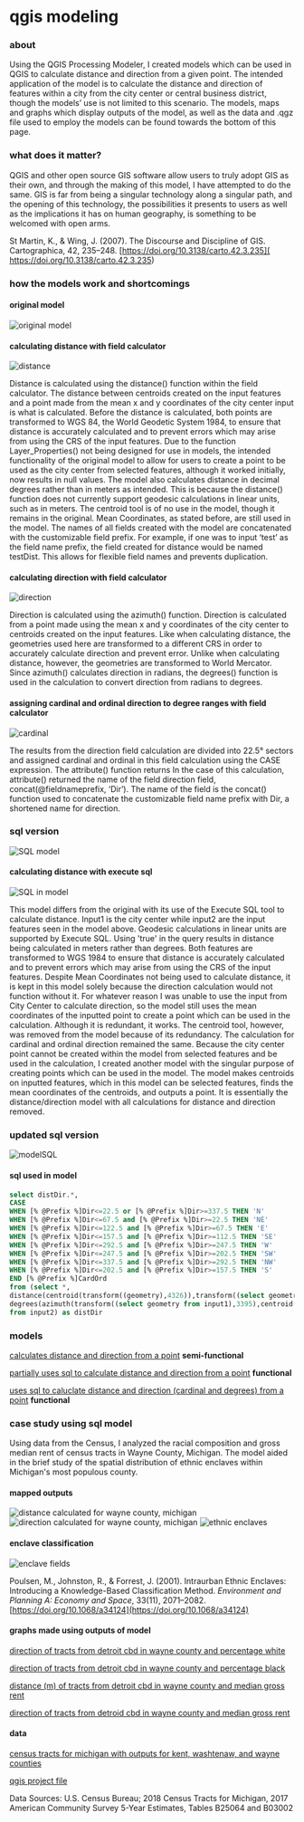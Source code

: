 # qgis modeling

### about
Using the QGIS Processing Modeler, I created models which can be used in QGIS to calculate distance and direction from a given point. The intended application of the model is to calculate the distance and direction of features within a city from the city center or central business district, though the models’ use is not limited to this scenario. The models, maps and graphs which display outputs of the model, as well as the data and .qgz file used to employ the models can be found towards the bottom of this page. 

### what does it matter?
QGIS and other open source GIS software allow users to truly adopt GIS as their own, and through the making of this model, I have attempted to do the same. GIS is far from being a singular technology along a singular path, and the opening of this technology, the possibilities it presents to users as well as the implications it has on human geography, is something to be welcomed with open arms.  

St Martin, K., & Wing, J. (2007). The Discourse and Discipline of GIS. Cartographica, 42, 235–248. [https://doi.org/10.3138/carto.42.3.235]( https://doi.org/10.3138/carto.42.3.235)


### how the models work and shortcomings
#### original model
![original model](images/distDir.PNG)

#### calculating distance with field calculator 
![distance](images/distance.PNG)

Distance is calculated using the distance() function within the field calculator. The distance between centroids created on the input features and a point made from the mean x and y coordinates of the city center input is what is calculated. Before the distance is calculated, both points are transformed to WGS 84, the World Geodetic System 1984, to ensure that distance is accurately calculated and to prevent errors which may arise from using the CRS of the input features. Due to the function Layer_Properties() not being designed for use in models, the intended functionality of the original model to allow for users to create a point to be used as the city center from selected features, although it worked initially, now results in null values. The model also calculates distance in decimal degrees rather than in meters as intended. This is because the distance() function does not currently support geodesic calculations in linear units, such as in meters. The centroid tool is of no use in the model, though it remains in the original. Mean Coordinates, as stated before, are still used in the model. The names of all fields created with the model are concatenated with the customizable field prefix. For example, if one was to input ‘test’ as the field name prefix, the field created for distance would be named testDist. This allows for flexible field names and prevents duplication.

#### calculating direction with field calculator
![direction](images/direction.PNG)

Direction is calculated using the azimuth() function. Direction is calculated from a point made using the mean x and y coordinates of the city center to centroids created on the input features. Like when calculating distance, the geometries used here are transformed to a different CRS in order to accurately calculate direction and prevent error. Unlike when calculating distance, however, the geometries are transformed to World Mercator. Since azimuth() calculates direction in radians, the degrees() function is used in the calculation to convert direction from radians to degrees.  

#### assigning cardinal and ordinal direction to degree ranges with field calculator
![cardinal](images/cardOrd.PNG)

The results from the direction field calculation are divided into 22.5° sectors and assigned cardinal and ordinal in this field calculation using the CASE expression. The attribute() function returns In the case of this calculation, attribute() returned the name of the field direction field, concat(@fieldnameprefix, ‘Dir’). The name of the field is the concat() function used to concatenate the customizable field name prefix with Dir, a shortened name for direction.  

### sql version
![SQL model](images/distDirSQL2.PNG)
#### calculating distance with execute sql
![SQL in model](images/SQL.PNG)

This model differs from the original with its use of the Execute SQL tool to calculate distance. Input1 is the city center while input2 are the input features seen in the model above. Geodesic calculations in linear units are supported by Execute SQL. Using 'true' in the query results in distance being calculated in meters rather than degrees. Both features are transformed to WGS 1984 to ensure that distance is accurately calculated and to prevent errors which may arise from using the CRS of the input features. Despite Mean Coordinates not being used to calculate distance, it is kept in this model solely because the direction calculation would not function without it. For whatever reason I was unable to use the input from City Center to calculate direction, so the model still uses the mean coordinates of the inputted point to create a point which can be used in the calculation. Although it is redundant, it works. The centroid tool, however, was removed from the model because of its redundancy. The calculation for cardinal and ordinal direction remained the same. Because the city center point cannot be created within the model from selected features and be used in the calculation, I created another model with the singular purpose of creating points which can be used in the model. The model makes centroids on inputted features, which in this model can be selected features, finds the mean coordinates of the centroids, and outputs a point. It is essentially the distance/direction model with all calculations for distance and direction removed. 

### updated sql version
![modelSQL](images/updatedSQL.png)

#### sql used in model 
```sql
select distDir.*,
CASE
WHEN [% @Prefix %]Dir<=22.5 or [% @Prefix %]Dir>=337.5 THEN 'N'
WHEN [% @Prefix %]Dir<=67.5 and [% @Prefix %]Dir>=22.5 THEN 'NE'
WHEN [% @Prefix %]Dir<=122.5 and [% @Prefix %]Dir>=67.5 THEN 'E'
WHEN [% @Prefix %]Dir<=157.5 and [% @Prefix %]Dir>=112.5 THEN 'SE'
WHEN [% @Prefix %]Dir<=292.5 and [% @Prefix %]Dir>=247.5 THEN 'W'
WHEN [% @Prefix %]Dir<=247.5 and [% @Prefix %]Dir>=202.5 THEN 'SW'
WHEN [% @Prefix %]Dir<=337.5 and [% @Prefix %]Dir>=292.5 THEN 'NW'
WHEN [% @Prefix %]Dir<=202.5 and [% @Prefix %]Dir>=157.5 THEN 'S'
END [% @Prefix %]CardOrd
from (select *,
distance(centroid(transform((geometry),4326)),transform((select geometry from input1),4326), true) as [% @Prefix %]Dist,
degrees(azimuth(transform((select geometry from input1),3395),centroid(transform((geometry),3395)))) as [% @Prefix %]Dir
from input2) as distDir
```

### models
[calculates distance and direction from a point](models/distDirFromPoint.model3) **semi-functional**

[partially uses sql to calculate distance and direction from a point](qgisModelSQL.md) **functional**

[uses sql to caluclate distance and direction (cardinal and degrees) from a point](models/updatedDistDirSQL.model3) **functional**

### case study using sql model
Using data from the Census, I analyzed the racial composition and gross median rent of census tracts in Wayne County, Michigan. The model aided in the brief study of the spatial distribution of ethnic enclaves within Michigan's most populous county.

#### mapped outputs
![distance calculated for wayne county, michigan](images/wayneDistMI.png)
![direction calculated for wayne county, michigan](images/wayneDirMI.png)
![ethnic enclaves](images/wayneEnclaveMI.png)

#### enclave classification 
![enclave fields](images/enclavesField.PNG)

Poulsen, M., Johnston, R., & Forrest, J. (2001). Intraurban Ethnic Enclaves: Introducing a Knowledge-Based Classification Method. *Environment and Planning A: Economy and Space*, 33(11), 2071–2082. [https://doi.org/10.1068/a34124](https://doi.org/10.1068/a34124)


#### graphs made using outputs of model

[direction of tracts from detroit cbd in wayne county and percentage white](graphs/pctWhiteWayne.html)

[direction of tracts from detroit cbd in wayne county and percentage black](graphs/pctBlackWayne.html)

[distance (m) of tracts from detroit cbd in wayne county and median gross rent](graphs/medianGrossRentWayne.html)

[direction of tracts from detroid cbd in wayne county and median gross rent](graphs/medianGrossRentDirWayne.html)

#### data
[census tracts for michigan with outputs for kent, washtenaw, and wayne counties](data/censusMI.gpkg)

[qgis project file](data/censusMI.qgz)

Data Sources: U.S. Census Bureau; 2018 Census Tracts for Michigan, 2017 American Community Survey 5-Year Estimates, Tables B25064 and B03002
